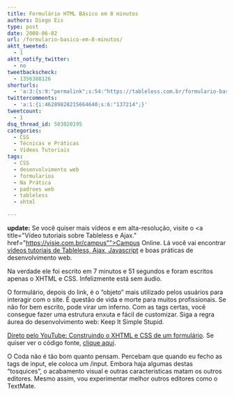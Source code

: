 ```yaml
---
title: Formulário HTML Básico em 8 minutos
authors: Diego Eis
type: post
date: 2008-06-02
url: /formulario-basico-em-8-minutos/
aktt_tweeted:
  - 1
aktt_notify_twitter:
  - no
tweetbackscheck:
  - 1356388126
shorturls:
  - 'a:3:{s:9:"permalink";s:54:"https://tableless.com.br/formulario-basico-em-8-minutos";s:7:"tinyurl";s:26:"https://tinyurl.com/4444pqa";s:4:"isgd";s:19:"https://is.gd/5Bb2Ax";}'
twittercomments:
  - 'a:1:{i:46289828215664640;s:6:"137214";}'
tweetcount:
  - 1
dsq_thread_id: 503020195
categories:
  - CSS
  - Técnicas e Práticas
  - Vídeos Tutoriais
tags:
  - CSS
  - desenvolvimento web
  - formularios
  - Na Prática
  - padroes web
  - tableless
  - xhtml

---
```

**update:** Se você quiser mais vídeos e em alta-resolução, visite o <a title="Vídeo tutoriais sobre Tableless e Ajax." href="https://visie.com.br/campus"">Campus Online</a>. Lá você vai encontrar [vídeos tutoriais de Tableless, Ajax, Javascript][1] e boas práticas de desenvolvimento web.

Na verdade ele foi escrito em 7 minutos e 51 segundos e foram escritos apenas o XHTML e CSS. Infelizmente está sem áudio.

O formulário, depois do link, é o &#8220;objeto&#8221; mais utilizado pelos usuários para interagir com o site. É questão de vida e morte para muitos profissionais. Se não for bem escrito, pode virar um inferno. Com as tags certas, você consegue fazer uma estrutura enxuta e fácil de customizar. Siga a regra áurea do desenvolvimento web: Keep It Simple Stupid.<!--more-->

[Direto pelo YouTube: Construindo o XHTML e CSS de um formulário][2]. Se quiser ver o código fonte, [clique aqui][3].



O Coda não é tão bom quanto pensam. Percebam que quando eu fecho as tags de input, ele coloca um /input. Embora haja algumas destas &#8220;tosquices&#8221;, o acabamento visual e outras características matam os outros editores. Mesmo assim, vou experimentar melhor outros editores como o TextMate.

 [1]: https://campus.visie.com.br/ "Vídeos sobre Tableless e Ajax"
 [2]: https://www.youtube.com/watch?v=9KlSuomZkdQ "Construindo o XHTML e CSS de um formulário"
 [3]: https://raw.githubusercontent.com/diegoeis/tableless-static-images/master/2008/06/index.html